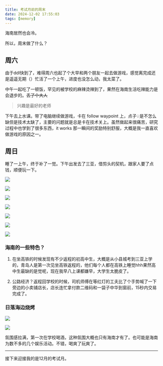 ```yaml
---
title: 考试月前的周末
date: 2024-12-02 17:55:03
tags: [memory]
---
```


海南居然也会冷。

<!-- more -->

所以，周末做了什么？

## 周六

由于ddl快到了，难得周六也起了个大早和两个朋友一起去做游戏，感觉离完成还是遥遥无期（）忙活了一个上午，进度也没怎么动，我太菜了。

中午一起吃了一顿饭，罕见的被学校的麻辣烫辣到了，果然在海南生活吃辣能力是会退步的。~~丢了个大人~~

> 兴趣是最好的老师

下午去上水课。带了电脑继续做游戏，卡在 follow waypoint 上，点子💡是不怎么缺但是技术太缺了，主要的问题就是总是卡在技术关上。虽然做起来很痛苦，研究过程中也学到了很多东西，it works 那一瞬间的奖励特别舒服，大概是我一直喜欢做游戏的原因之一。

## 周日

睡了一上午，终于补了一觉。下午出发去了三亚，借剪头的契机，跟家人要了点钱，顺便玩一下。

![](https://s2.loli.net/2024/12/04/K19mPaIGxon3czv.jpg)

![](https://s2.loli.net/2024/12/04/B7QvCm6sg3MrTWO.jpg)

![](https://s2.loli.net/2024/12/04/ge3GYBhIdoScZqt.jpg)

![](https://s2.loli.net/2024/12/04/txcyeOwNFqiUuYg.jpg)

![](https://s2.loli.net/2024/12/04/mYz45uNfXrRHVl6.jpg)

![](https://s2.loli.net/2024/12/04/xpVBFIlf85NqPeQ.jpg)

![](https://s2.loli.net/2024/12/04/WspD6KzNY8T12XQ.jpg)



### 海南的一些特色？

1. 在坐高铁的时候发现有不少返程的初高中生，大概是从小县城考到三亚上学的，青岛人是第一次见坐高铁返程的，他们每个人都在高铁上睡觉hhh果然高中生最缺的是觉呢，现在我早八上课都嫌早，大学生太脆皮了。

2. 公路经济？返程回学校的时候，司机师傅在等红灯的工夫比了个手势喊了一下旁边的小卖铺店长，店长连忙拿付款二维码和一袋子中华到窗前，15秒内交易完成了。

### 日落海边烧烤

![](https://s2.loli.net/2024/12/04/6oizrNMRLYhxFlO.jpg)

![](https://s2.loli.net/2024/12/04/O7eUIGHMXpdjxLw.jpg)

氛围感拉满，第一次在学校喝酒，这种氛围大概也只有海南才有了。也可能是海南为数不多的几个娱乐活动。不错，喝爽了玩爽了。

---

接下来迎接我的是12月的考试月。
